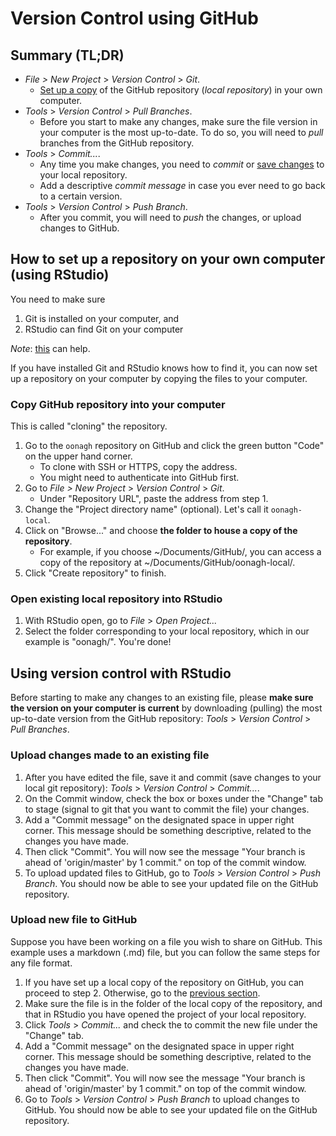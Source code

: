# Version Control using GitHub

## Summary (TL;DR)
  - *File > New Project* > *Version Control* > *Git*. 
    - [Set up a copy](#copy-github-repository-into-your-computer) of the GitHub repository (*local repository*) in your own computer.
  - *Tools* > *Version Control* > *Pull Branches*. 
    - Before you start to make any changes, make sure the file version in your computer is the most up-to-date. To do so, you will need to *pull* branches from the GitHub repository.
  - *Tools* > *Commit...*. 
    - Any time you make changes, you need to *commit* or [save changes](#upload-changes-made-to-an-existing-file) to your local repository. 
    - Add a descriptive *commit message* in case you ever need to go back to a certain version.
  - *Tools* > *Version Control* > *Push Branch*. 
    - After you commit, you will need to *push* the changes, or upload changes to GitHub.

## How to set up a repository on your own computer (using RStudio)

You need to make sure

  1. Git is installed on your computer, and
  2. RStudio can find Git on your computer
  
  *Note*: [this](https://cfss.uchicago.edu/setup/git-with-rstudio/) can help.

If you have installed Git and RStudio knows how to find it, you can now set up a repository on your computer by copying the files to your computer.

### Copy GitHub repository into your computer

This is called "cloning" the repository.
  1. Go to the `oonagh` repository on GitHub and click the green button "Code" on the upper hand corner. 
      - To clone with SSH or HTTPS, copy the address. 
      - You might need to authenticate into GitHub first.
  2. Go to *File > New Project* > *Version Control* > *Git*. 
      - Under "Repository URL", paste the address from step 1.
  3. Change the "Project directory name" (optional). Let's call it `oonagh-local`.
  4. Click on "Browse..." and choose __the folder to house a copy of the repository__.
      - For example, if you choose ~/Documents/GitHub/, you can access a copy of the repository at ~/Documents/GitHub/oonagh-local/.
  5. Click "Create repository" to finish.
 
### Open existing local repository into RStudio

1. With RStudio open, go to *File* > *Open Project...*
2. Select the folder corresponding to your local repository, which in our example is "oonagh/". You're done! 
 
## Using version control with RStudio

Before starting to make any changes to an existing file, please **make sure the version on your computer is current** by downloading (pulling) the most up-to-date version from the GitHub repository: *Tools* > *Version Control* > *Pull Branches*.

### Upload changes made to an existing file

1. After you have edited the file, save it and commit (save changes to your local git repository): *Tools* > *Version Control* > *Commit...*. 
2. On the Commit window, check the box or boxes under the "Change" tab to stage (signal to git that you want to commit the file) your changes.
3. Add a "Commit message" on the designated space in upper right corner. This message should be something descriptive, related to the changes you have made. 
4. Then click "Commit". You will now see the message "Your branch is ahead of 'origin/master' by 1 commit." on top of the commit window.
5. To upload updated files to GitHub, go to *Tools* > *Version Control* > *Push Branch*. You should now be able to see your updated file on the GitHub repository.

### Upload new file to GitHub

Suppose you have been working on a file you wish to share on GitHub. This example uses a markdown (.md) file, but you can follow the same steps for any file format.

1. If you have set up a local copy of the repository on GitHub, you can proceed to step 2. Otherwise, go to the [previous section](#copy-github-repository-into-your-computer).
2. Make sure the file is in the folder of the local copy of the repository, and that in RStudio you have opened the project of your local repository.
3. Click *Tools* > *Commit...* and check the to commit the new file under the "Change" tab.
4. Add a "Commit message" on the designated space in upper right corner. This message should be something descriptive, related to the changes you have made. 
4. Then click "Commit". You will now see the message "Your branch is ahead of 'origin/master' by 1 commit." on top of the commit window.
5. Go to *Tools* > *Version Control* > *Push Branch* to upload changes to GitHub. You should now be able to see your updated file on the GitHub repository.
  

<!-- ## How to add new content to the Oonagh website

<!-- Easiest way to contribute to the website is to [set up a local project copy](#copy-github-repository-into-your-computer) on your own computer. That way, you can make changes to your *local* copy of the files and upload them to the main GitHub repository once you are ready. But don't forget to do this often so that others can also contribute to the most up-to-date version of the files.


<!--1. Create content in markdown (.md) or Rmarkdown (.Rmd) format. You can do so by:

<!--   a) creating a file using RStudio by going to *File* > *New File* > *Markdown File* or *R Markdown...*,
 
<!--   b) OR clicking on the **docs/** folder, then at the top click "Add File" and create a new .md file:
   <img src="/docs/new_file.png" width="700">
   <img src="/docs/new_file2.png" width="700">

<!--   c) OR uploading an existing file to the docs folder by clicking on the **docs/** folder, then at the top click "Add File" and click "Upload Files" instead,
   
<!--2. Edit and upload changes by:

    a) [using RStudio](#upload-new-file-to-github),
    
    b) OR editing the file directly on GitHub. Click on the file you want to edit, then on the file window, upper right corner, you will see a pencil :pencil2: icon to edit. GitHub provides a file preview for Markdown and RMarkdown files.



## Git Vocabulary

- `clone`: when you _clone_ a repository, you effectively _download_ and _create a copy_ of the repository locally on your computer.
- `stage`: you need to _stage_ files to "warn" git that you intend to commit changes to a file.
- `commit`: when you _commit_ changes to your local repository, you are effectively "saving" the file and _creating a log_ of the changes when you add a _commit message_.
    - _commits_ create a picture of the file at a point in time; it does so by recording specifically which changes of made (as opposed to saving a full version of the file, like some software do).
    - 
- `push`: when you _push_ into a remote repository, it effectively _uploads_ or _updates_ files to the remote repository.
    - you can push into any repositories you own, but you might have to request special access to push into a shared repository.
- `pull`: when you _pull_ from a remote repository, you effectively _download_ files from the remote repository.
- `repository`: 
- `remote repository`:
- `local repository`:
- 

#### Tutorial by [Dani Rebouças](https://www.github.com/drebouca)
